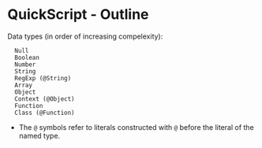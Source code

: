 # QuickScript - Outline

Data types (in order of increasing compelexity):
```
  Null
  Boolean
  Number
  String
  RegExp (@String)
  Array
  Object
  Context (@Object)
  Function
  Class (@Function)
```
* The `@` symbols refer to literals constructed with `@` before the literal of the named type.
